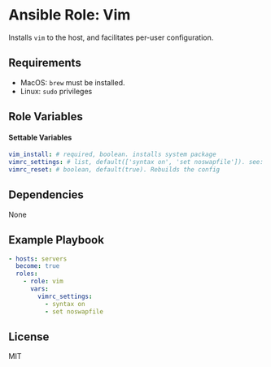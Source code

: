 # Ansible Role: Vim

Installs `vim` to the host, and facilitates per-user configuration.

## Requirements

- MacOS: `brew` must be installed.
- Linux: `sudo` privileges

## Role Variables

#### Settable Variables
```yaml
vim_install: # required, boolean. installs system package
vimrc_settings: # list, default(['syntax on', 'set noswapfile']). see: http://vimdoc.sourceforge.net/htmldoc/options.html
vimrc_reset: # boolean, default(true). Rebuilds the config
```

## Dependencies

None

## Example Playbook
```yaml
- hosts: servers
  become: true
  roles:
    - role: vim
      vars:
        vimrc_settings:
          - syntax on
          - set noswapfile
```

## License

MIT
